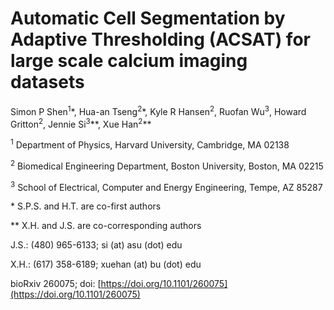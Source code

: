 # Automatic Cell Segmentation by Adaptive Thresholding (ACSAT) for large scale calcium imaging datasets
Simon P Shen<sup>1</sup>\*, Hua-an Tseng<sup>2</sup>\*, Kyle R Hansen<sup>2</sup>, Ruofan Wu<sup>3</sup>, Howard Gritton<sup>2</sup>, Jennie Si<sup>3</sup>\*\*, Xue Han<sup>2</sup>\*\*

<sup>1</sup> Department of Physics, Harvard University, Cambridge, MA 02138

<sup>2</sup> Biomedical Engineering Department, Boston University, Boston, MA 02215

<sup>3</sup> School of Electrical, Computer and Energy Engineering, Tempe, AZ 85287

\* S.P.S. and H.T. are co-first authors

\*\* X.H. and J.S. are co-corresponding authors

J.S.: (480) 965-6133; si (at) asu (dot) edu

X.H.: (617) 358-6189; xuehan (at) bu (dot) edu


bioRxiv 260075; doi: [https://doi.org/10.1101/260075](https://doi.org/10.1101/260075)